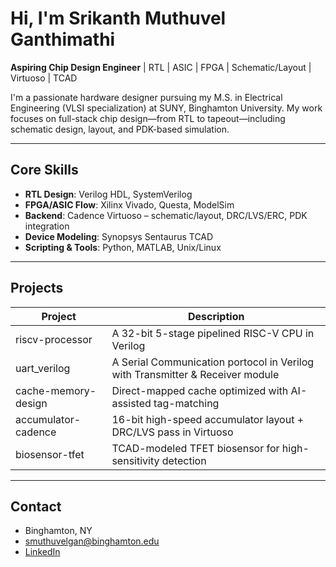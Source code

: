 # Hi, I'm Srikanth Muthuvel Ganthimathi

**Aspiring Chip Design Engineer** | RTL | ASIC | FPGA | Schematic/Layout | Virtuoso | TCAD

I'm a passionate hardware designer pursuing my M.S. in Electrical Engineering (VLSI specialization) at SUNY, Binghamton University. My work focuses on full-stack chip design—from RTL to tapeout—including schematic design, layout, and PDK-based simulation.

---

## Core Skills
- **RTL Design**: Verilog HDL, SystemVerilog
- **FPGA/ASIC Flow**: Xilinx Vivado, Questa, ModelSim
- **Backend**: Cadence Virtuoso – schematic/layout, DRC/LVS/ERC, PDK integration
- **Device Modeling**: Synopsys Sentaurus TCAD
- **Scripting & Tools**: Python, MATLAB, Unix/Linux

---

## Projects
| Project | Description |
|--------|-------------|
| riscv-processor | A 32-bit 5-stage pipelined RISC-V CPU in Verilog |
| uart_verilog | A Serial Communication portocol in Verilog with Transmitter & Receiver module |
| cache-memory-design | Direct-mapped cache optimized with AI-assisted tag-matching |
| accumulator-cadence | 16-bit high-speed accumulator layout + DRC/LVS pass in Virtuoso |
| biosensor-tfet | TCAD-modeled TFET biosensor for high-sensitivity detection |

---

## Contact
- Binghamton, NY
- smuthuvelgan@binghamton.edu
- [LinkedIn](https://www.linkedin.com/in/srikanth9503)
